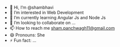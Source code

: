 - 👋 Hi, I’m @shambhavi
- 👀 I’m interested in Web Development 
- 🌱 I’m currently learning Angular Js and Node Js
- 💞️ I’m looking to collaborate on ...
- 📫 How to reach me sham.panchwagh11@gmail.com
- 😄 Pronouns: She 
- ⚡ Fun fact: ...

<!---
shambhavip11/shambhavip11 is a ✨ special ✨ repository because its `README.md` (this file) appears on your GitHub profile.
You can click the Preview link to take a look at your changes.
--->
